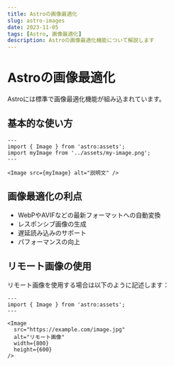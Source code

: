 ```yaml
---
title: Astroの画像最適化
slug: astro-images
date: 2023-11-05
tags: [Astro, 画像最適化]
description: Astroの画像最適化機能について解説します
---
```


# Astroの画像最適化

Astroには標準で画像最適化機能が組み込まれています。

## 基本的な使い方

```astro
---
import { Image } from 'astro:assets';
import myImage from '../assets/my-image.png';
---

<Image src={myImage} alt="説明文" />
```

## 画像最適化の利点

- WebPやAVIFなどの最新フォーマットへの自動変換
- レスポンシブ画像の生成
- 遅延読み込みのサポート
- パフォーマンスの向上

## リモート画像の使用

リモート画像を使用する場合は以下のように記述します：

```astro
---
import { Image } from 'astro:assets';
---

<Image 
  src="https://example.com/image.jpg" 
  alt="リモート画像"
  width={800}
  height={600}
/>
```
